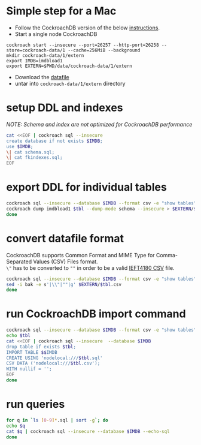 # Simple step for a Mac

- Follow the CockroachDB version of the below [instructions](https://github.com/gregrahn/join-order-benchmark).
- Start a single node CockroachDB
```
cockroach start --insecure --port=26257 --http-port=26258 --store=cockroach-data/1 --cache=256MiB --background
mkdir cockroach-data/1/extern
export IMDB=imdbload1
export EXTERN=$PWD/data/cockroach-data/1/extern
```
- Download the [datafile](http://homepages.cwi.nl/~boncz/job/imdb.tgz)
- untar into `cockroach-data/1/extern` directory

# setup DDL and indexes 

_NOTE: Schema and index are not optimized for CockroachDB performance_

```bash
cat <<EOF | cockroach sql --insecure
create database if not exists $IMDB;
use $IMDB;
\| cat schema.sql;
\| cat fkindexes.sql;
EOF
```

# export DDL for individual tables
```bash
cockroach sql --insecure --database $IMDB --format csv -e "show tables" | tail +2 | while read tbl; do
cockroach dump imdbload1 $tbl --dump-mode schema --insecure > $EXTERN/$tbl.sql
done
```

# convert datafile format
CockroachDB supports Common Format and MIME Type for Comma-Separated Values (CSV) Files format.  
`\"` has to be converted to `""` in order to be a valid [IEFT4180 CSV](https://tools.ietf.org/html/rfc4180) file.

```bash
cockroach sql --insecure --database $IMDB --format csv -e "show tables" | tail +2 | while read tbl; do
sed -i bak -e s'|\\"|""|g' $EXTERN/$tbl.csv
done
```

# run CockroachDB import command
```bash
cockroach sql --insecure --database $IMDB --format csv -e "show tables" | tail +2 | while read tbl; do
echo $tbl 
cat <<EOF | cockroach sql --insecure  --database $IMDB
drop table if exists $tbl;
IMPORT TABLE $$IMDB 
CREATE USING 'nodelocal:///$tbl.sql' 
CSV DATA ('nodelocal:///$tbl.csv');
WITH nullif = '';
EOF
done
```

# run queries
```bash
for q in `ls [0-9]*.sql | sort -g`; do
echo $q
cat $q | cockroach sql --insecure --database $IMDB --echo-sql 
done
``` 
